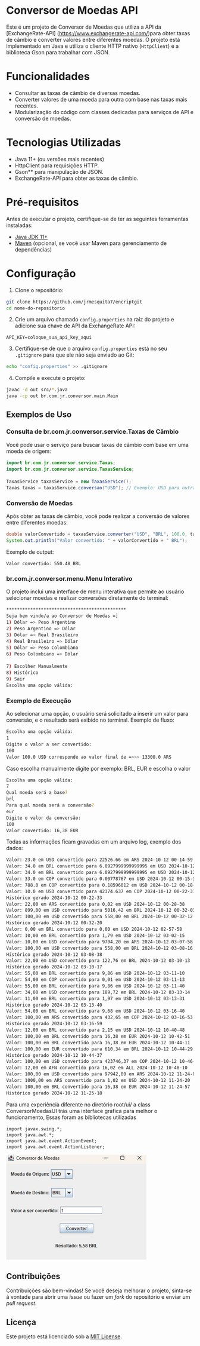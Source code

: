 
# Conversor de Moedas API

Este é um projeto de Conversor de Moedas que utiliza a API da [ExchangeRate-API]
(https://www.exchangerate-api.com/)para obter taxas de câmbio e converter valores
entre diferentes moedas. O projeto está implementado em Java e
utiliza o cliente HTTP nativo (`HttpClient`) e a biblioteca Gson para trabalhar com JSON.

# Funcionalidades

- Consultar as taxas de câmbio de diversas moedas.
- Converter valores de uma moeda para outra com base nas taxas mais recentes.
- Modularização do código com classes dedicadas para serviços de API e conversão de moedas.

# Tecnologias Utilizadas

- Java 11+ (ou versões mais recentes)
- HttpClient para requisições HTTP.
- Gson** para manipulação de JSON.
- ExchangeRate-API para obter as taxas de câmbio.

# Pré-requisitos

Antes de executar o projeto, certifique-se de ter as seguintes ferramentas instaladas:

- [Java JDK 11+](https://www.oracle.com/java/technologies/javase-jdk11-downloads.html)
- [Maven](https://maven.apache.org/) (opcional, se você usar Maven para gerenciamento de dependências)

# Configuração

1. Clone o repositório:

```bash
git clone https://github.com/jrmesquita7/encriptgit
cd nome-do-repositorio
```

2. Crie um arquivo chamado `config.properties` na raiz do projeto e adicione sua chave de API da ExchangeRate API:

```properties
API_KEY=coloque_sua_api_key_aqui
```

3. Certifique-se de que o arquivo `config.properties` está no seu `.gitignore` para que ele não seja enviado ao Git:

```bash
echo "config.properties" >> .gitignore
```

4. Compile e execute o projeto:

```bash
javac -d out src/*.java
java -cp out br.com.jr.conversor.main.Main
```

## Exemplos de Uso

### Consulta de br.com.jr.conversor.service.Taxas de Câmbio

Você pode usar o serviço para buscar taxas de câmbio com base em uma moeda de origem:

```java
import br.com.jr.conversor.service.Taxas;
import br.com.jr.conversor.service.TaxasService;

TaxasService taxasService = new TaxasService();
Taxas taxas = taxasService.conversao("USD"); // Exemplo: USD para outras moedas
```

### Conversão de Moedas

Após obter as taxas de câmbio, você pode realizar a conversão de valores entre diferentes moedas:

```java
double valorConvertido = taxasService.converter("USD", "BRL", 100.0, taxas); 
System.out.println("Valor convertido: " + valorConvertido + " BRL");
```

Exemplo de output:

```plaintext
Valor convertido: 550.48 BRL
```

### br.com.jr.conversor.menu.Menu Interativo

O projeto inclui uma interface de menu interativa que permite ao usuário selecionar moedas e realizar conversões diretamente do terminal:

```bash
*********************************************
Seja bem vindo/a ao Conversor de Moedas =]
1) Dólar => Peso Argentino
2) Peso Argentino => Dólar
3) Dólar => Real Brasileiro
4) Real Brasileiro => Dólar
5) Dólar => Peso Colombiano
6) Peso Colombiano => Dólar

7) Escolher Manualmente
8) Histórico
9) Sair
Escolha uma opção válida:
```

### Exemplo de Execução

Ao selecionar uma opção, o usuário será solicitado a inserir um valor para conversão, e o resultado será exibido no terminal. Exemplo de fluxo:

```bash
Escolha uma opção válida:
1
Digite o valor a ser convertido:
100
Valor 100.0 USD corresponde ao valor final de =>>> 13300.0 ARS
```

Caso escolha manualmente digite por exemplo: BRL, EUR e escolha o valor 

```bash
Escolha uma opção válida:
7
Qual moeda será a base?
brl
Para qual moeda será a conversão?
eur
Digite o valor da conversão:
100
Valor convertido: 16,38 EUR
```

Todas as informações ficam gravadas em um arquivo log, exemplo dos dados:

```bash
Valor: 23.0 em USD convertido para 22526.66 em ARS 2024-10-12 00-14-59
Valor: 34.0 em BRL convertido para 6.0927999999999995 em USD 2024-10-12 00-15-06
Valor: 34.0 em BRL convertido para 6.0927999999999995 em USD 2024-10-12 00-15-32
Valor: 33.0 em COP convertido para 0.00778767 em USD 2024-10-12 00-15-39
Valor: 788.0 em COP convertido para 0.18596012 em USD 2024-10-12 00-18-50
Valor: 10.0 em USD convertido para 42374.637 em COP 2024-10-12 00-22-31
Histórico gerado 2024-10-12 00-22-33
Valor: 22,00 em ARS convertido para 0,02 em USD 2024-10-12 00-28-38
Valor: 899,00 em USD convertido para 5016,42 em BRL 2024-10-12 00-32-03
Valor: 100,00 em USD convertido para 558,00 em BRL 2024-10-12 00-32-12
Histórico gerado 2024-10-12 00-32-20
Valor: 0,00 em BRL convertido para 0,00 em USD 2024-10-12 02-57-58
Valor: 10,00 em BRL convertido para 1,79 em USD 2024-10-12 03-02-15
Valor: 10,00 em USD convertido para 9794,20 em ARS 2024-10-12 03-07-58
Valor: 100,00 em USD convertido para 558,00 em BRL 2024-10-12 03-08-16
Histórico gerado 2024-10-12 03-08-38
Valor: 22,00 em USD convertido para 122,76 em BRL 2024-10-12 03-10-13
Histórico gerado 2024-10-12 03-10-17
Valor: 55,00 em BRL convertido para 9,86 em USD 2024-10-12 03-11-10
Valor: 54,00 em COP convertido para 0,01 em USD 2024-10-12 03-11-13
Valor: 55,00 em BRL convertido para 9,86 em USD 2024-10-12 03-11-40
Valor: 34,00 em USD convertido para 189,72 em BRL 2024-10-12 03-13-14
Valor: 11,00 em BRL convertido para 1,97 em USD 2024-10-12 03-13-31
Histórico gerado 2024-10-12 03-13-40
Valor: 54,00 em BRL convertido para 9,68 em USD 2024-10-12 03-16-40
Valor: 100,00 em ARS convertido para 432,65 em COP 2024-10-12 03-16-53
Histórico gerado 2024-10-12 03-16-59
Valor: 12,00 em BRL convertido para 2,15 em USD 2024-10-12 10-40-48
Valor: 100,00 em BRL convertido para 16,38 em EUR 2024-10-12 10-42-51
Valor: 100,00 em BRL convertido para 16,38 em EUR 2024-10-12 10-44-11
Valor: 100,00 em EUR convertido para 610,34 em BRL 2024-10-12 10-44-29
Histórico gerado 2024-10-12 10-44-37
Valor: 100,00 em USD convertido para 423746,37 em COP 2024-10-12 10-46-30
Valor: 12,00 em AFN convertido para 16,02 em ALL 2024-10-12 10-48-10
Valor: 100,00 em USD convertido para 97942,00 em ARS 2024-10-12 11-24-01
Valor: 1000,00 em ARS convertido para 1,02 em USD 2024-10-12 11-24-20
Valor: 100,00 em BRL convertido para 16,38 em EUR 2024-10-12 11-24-57
Histórico gerado 2024-10-12 11-25-18
```

Para uma experiência diferente no diretório root/ui/ a class ConversorMoedasUI
trás uma interface grafica para melhor o funcionamento,
Essas foram as bibliotecas utilizadas 

```
import javax.swing.*;
import java.awt.*;
import java.awt.event.ActionEvent;
import java.awt.event.ActionListener;
```
![img.png](img.png)

## Contribuições

Contribuições são bem-vindas! Se você deseja melhorar o projeto, sinta-se à vontade para abrir uma _issue_ ou fazer um _fork_ do repositório e enviar um _pull request_.

## Licença

Este projeto está licenciado sob a [MIT License](https://opensource.org/licenses/MIT).
